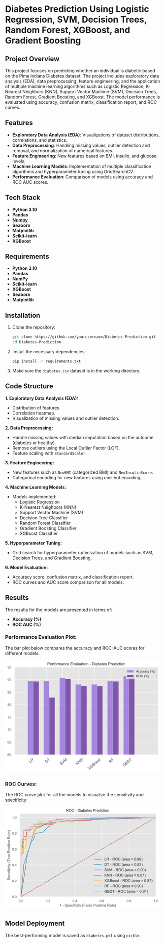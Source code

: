 # Diabetes Prediction Using Logistic Regression, SVM, Decision Trees, Random Forest, XGBoost, and Gradient Boosting

## Project Overview

This project focuses on predicting whether an individual is diabetic based on the Pima Indians Diabetes dataset. The project includes exploratory data analysis (EDA), data preprocessing, feature engineering, and the application of multiple machine learning algorithms such as Logistic Regression, K-Nearest Neighbors (KNN), Support Vector Machine (SVM), Decision Trees, Random Forest, Gradient Boosting, and XGBoost. The model performance is evaluated using accuracy, confusion matrix, classification report, and ROC curves.

## Features

- **Exploratory Data Analysis (EDA)**: Visualizations of dataset distributions, correlations, and statistics.
- **Data Preprocessing**: Handling missing values, outlier detection and removal, and normalization of numerical features.
- **Feature Engineering**: New features based on BMI, insulin, and glucose levels.
- **Machine Learning Models**: Implementation of multiple classification algorithms and hyperparameter tuning using GridSearchCV.
- **Performance Evaluation**: Comparison of models using accuracy and ROC AUC scores.

## Tech Stack

- **Python 3.10**
- **Pandas**
- **Numpy**
- **Seaborn**
- **Matplotlib**
- **Scikit-learn**
- **XGBoost**

## Requirements

- **Python 3.10**
- **Pandas**
- **NumPy**
- **Scikit-learn**
- **XGBoost**
- **Seaborn**
- **Matplotlib**

## Installation

1. Clone the repository:

    ```bash
    git clone https://github.com/yourusername/Diabetes-Prediction.git
    cd Diabetes-Prediction
    ```

2. Install the necessary dependencies:

    ```bash
    pip install -r requirements.txt
    ```

3. Make sure the `diabetes.csv` dataset is in the working directory.

## Code Structure

**1. Exploratory Data Analysis (EDA):**
   - Distribution of features.
   - Correlation heatmap.
   - Visualization of missing values and outlier detection.

**2. Data Preprocessing:**
   - Handle missing values with median imputation based on the outcome (diabetes or healthy).
   - Remove outliers using the Local Outlier Factor (LOF).
   - Feature scaling with `StandardScaler`.

**3. Feature Engineering:**
   - New features such as `NewBMI` (categorized BMI) and `NewInsulinScore`.
   - Categorical encoding for new features using one-hot encoding.

**4. Machine Learning Models:**
   - Models implemented:
     - Logistic Regression
     - K-Nearest Neighbors (KNN)
     - Support Vector Machine (SVM)
     - Decision Tree Classifier
     - Random Forest Classifier
     - Gradient Boosting Classifier
     - XGBoost Classifier

**5. Hyperparameter Tuning:**
   - Grid search for hyperparameter optimization of models such as SVM, Decision Trees, and Gradient Boosting.

**6. Model Evaluation:**
   - Accuracy score, confusion matrix, and classification report.
   - ROC curves and AUC score comparison for all models.

## Results

The results for the models are presented in terms of:
- **Accuracy (%)**
- **ROC AUC (%)**

### Performance Evaluation Plot:
The bar plot below compares the accuracy and ROC-AUC scores for different models:

![Performance Evaluation - Diabetes Prediction](Images/PE_diabetes.jpeg)

### ROC Curves:
The ROC curve plot for all the models to visualize the sensitivity and specificity:

![ROC - Diabetes Prediction](Images/roc_diabetes.jpeg)

## Model Deployment

The best-performing model is saved as `diabetes.pkl` using `pickle`.
